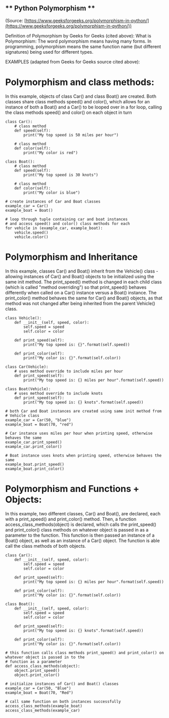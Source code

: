 ## ** Python Polymorphism **

(Source: [https://www.geeksforgeeks.org/polymorphism-in-python/](https://www.geeksforgeeks.org/polymorphism-in-python/))

Definition of Polymorphism by Geeks for Geeks (cited above): 
What is Polymorphism: The word polymorphism means having many forms. In programming, polymorphism means the same function name (but different signatures) being used for different types.

EXAMPLES (adapted from Geeks for Geeks source cited above): 

# Polymorphism and class methods:
In this example, objects of class Car() and class Boat() are created. Both classes share class 
methods speed() and color(), which allows for an instance of both a Boat() and a Car() to be looped over
in a for loop, calling the class methods speed() and color() on each object in turn 

```
class Car():
    # class method
    def speed(self):
        print("My top speed is 50 miles per hour")
    
    # class method
    def color(self):
        print("My color is red")

class Boat():
    # class method
    def speed(self):
        print("My top speed is 30 knots")
    
    # class method
    def color(self):
        print("My color is blue")

# create instances of Car and Boat classes
example_car = Car()
example_boat = Boat()

# loop through tuple containing car and boat instances
# and access speed() and color() class methods for each 
for vehicle in (example_car, example_boat):
    vehicle.speed()
    vehicle.color()
```

# Polymorphism and Inheritance
In this example, classes Car() and Boat() inherit from the Vehicle() class - allowing instances of 
Car() and Boat() objects to be initialized using the same init method. The print_speed() method is changed
in each child class (which is called "method overriding") so that print_speed() behaves differently when
called on a Car() instance versus a Boat() instance. The print_color() method behaves the same for Car() and Boat() objects, as that method was not changed after being inherited from the parent Vehicle() class. 
```
class Vehicle():
    def __init__(self, speed, color):
        self.speed = speed
        self.color = color

    def print_speed(self):
        print("My top speed is: {}".format(self.speed))

    def print_color(self): 
        print("My color is: {}".format(self.color))

class Car(Vehicle):
    # uses method override to include miles per hour 
    def print_speed(self):
        print("My top speed is: {} miles per hour".format(self.speed))

class Boat(Vehicle):
    # uses method override to include knots 
    def print_speed(self):
        print("My top speed is: {} knots".format(self.speed))

# both Car and Boat instances are created using same init method from
# Vehicle class 
example_car = Car(50, "blue")
example_boat = Boat(70, "red")

# Car instance uses miles per hour when printing speed, otherwise behaves the same 
example_car.print_speed()
example_car.print_color()

# Boat instance uses knots when printing speed, otherwise behaves the same 
example_boat.print_speed()
example_boat.print_color()
```

# Polymorphism and Functions + Objects: 
In this example, two different classes, Car() and Boat(), are declared, each with a print_speed()
and print_color() method. Then, a function access_class_methods(object) is declared, which calls
the print_speed() and print_color() class methods on whatever object is passed in as a parameter to the function. This function is then passed an instance of a Boat() object, as well as an instance of a Car() object. The function is able call the class methods of both objects. 

```
class Car():
    def __init__(self, speed, color):
        self.speed = speed
        self.color = color

    def print_speed(self):
        print("My top speed is: {} miles per hour".format(self.speed))

    def print_color(self):
        print("My color is: {}".format(self.color))

class Boat():
    def __init__(self, speed, color):
        self.speed = speed
        self.color = color

    def print_speed(self):
        print("My top speed is: {} knots".format(self.speed))

    def print_color(self):
        print("My color is: {}".format(self.color))

# this function calls class methods print_speed() and print_color() on whatever object is passed in to the 
# function as a parameter 
def access_class_methods(object):
    object.print_speed()
    object.print_color()

# initialize instances of Car() and Boat() classes
example_car = Car(50, "Blue")
example_boat = Boat(70, "Red")

# call same function on both instances successfully 
access_class_methods(example_boat)
access_class_methods(example_car)
```

